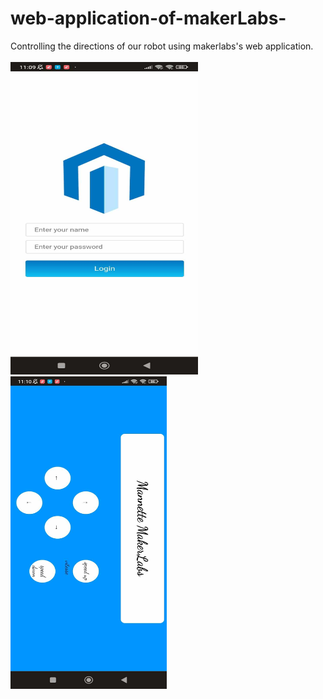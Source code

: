 # web-application-of-makerLabs-
Controlling the directions of  our robot using makerlabs's web application. <br/> <br/>
<img src="https://github.com/Abir-bouziri/web-application-of-makerLabs-/blob/main/im1.jpg" width="300" height="500" alt="Image Alt Text">
<img src="https://github.com/Abir-bouziri/web-application-of-makerLabs-/blob/main/im2.jpg" width="250" height="500" alt="Image Alt Text text-align: left;">
